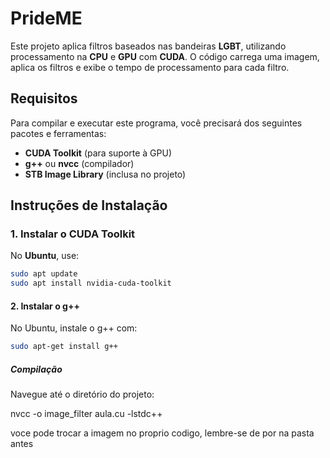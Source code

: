 # PrideME

Este projeto aplica filtros baseados nas bandeiras **LGBT**, utilizando processamento na **CPU** e **GPU** com **CUDA**. O código carrega uma imagem, aplica os filtros e exibe o tempo de processamento para cada filtro.

## Requisitos

Para compilar e executar este programa, você precisará dos seguintes pacotes e ferramentas:

- **CUDA Toolkit** (para suporte à GPU)
- **g++** ou **nvcc** (compilador)
- **STB Image Library** (inclusa no projeto)

## Instruções de Instalação

### 1. Instalar o CUDA Toolkit

No **Ubuntu**, use:

```bash
sudo apt update
sudo apt install nvidia-cuda-toolkit
```

#### 2. Instalar o g++

No Ubuntu, instale o g++ com:

```bash
sudo apt-get install g++
```

##### Compilação

Navegue até o diretório do projeto:

nvcc -o image_filter aula.cu -lstdc++

voce pode trocar a imagem no proprio codigo, lembre-se de por na pasta antes
